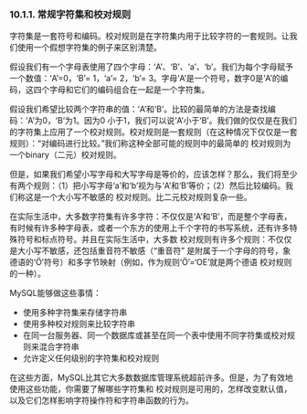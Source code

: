 ### 10.1.1. 常规字符集和校对规则

字符集是一套符号和编码。校对规则是在字符集内用于比较字符的一套规则。让我们使用一个假想字符集的例子来区别清楚。

假设我们有一个字母表使用了四个字母：‘A’、‘B’、‘a’、‘b’。我们为每个字母赋予一个数值：‘A’=0，‘B’= 1，‘a’= 2，‘b’= 3。字母‘A’是一个符号，数字0是‘A’的编码，这四个字母和它们的编码组合在一起是一个字符集。

假设我们希望比较两个字符串的值：‘A’和‘B’。比较的最简单的方法是查找编码：‘A’为0，‘B’为1。因为0 小于1，我们可以说‘A’小于‘B’。我们做的仅仅是在我们的字符集上应用了一个校对规则。校对规则是一套规则（在这种情况下仅仅是一套规则）：“对编码进行比较。”我们称这种全部可能的规则中的最简单的 校对规则为一个binary（二元）校对规则。

但是，如果我们希望小写字母和大写字母是等价的，应该怎样？那么，我们将至少有两个规则：（1）把小写字母‘a’和‘b’视为与‘A’和‘B’等价；（2）然后比较编码。我们称这是一个大小写不敏感的 校对规则。比二元校对规则复杂一些。

在实际生活中，大多数字符集有许多字符：不仅仅是‘A’和‘B’，而是整个字母表，有时候有许多种字母表，或者一个东方的使用上千个字符的书写系统，还有许多特殊符号和标点符号。并且在实际生活中，大多数 校对规则有许多个规则：不仅仅是大小写不敏感，还包括重音符不敏感（“重音符” 是附属于一个字母的符号，象德语的‘Ö’符号）和多字节映射（例如，作为规则‘Ö’=‘OE’就是两个德语 校对规则的一种）。

MySQL能够做这些事情：

* 使用多种字符集来存储字符串
* 使用多种校对规则来比较字符串
* 在同一台服务器、同一个数据库或甚至在同一个表中使用不同字符集或校对规则来混合字符串
* 允许定义任何级别的字符集和校对规则

在这些方面，MySQL比其它大多数数据库管理系统超前许多。但是，为了有效地使用这些功能，你需要了解哪些字符集和 校对规则是可用的，怎样改变默认值，以及它们怎样影响字符操作符和字符串函数的行为。